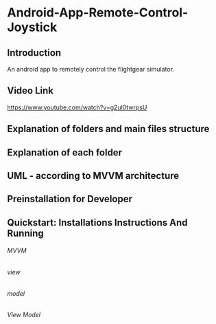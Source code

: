 # Android-App-Remote-Control-Joystick

## Introduction
An android app to remotely control the flightgear simulator.

## Video Link
https://www.youtube.com/watch?v=g2ul0twrpsU

## Explanation of folders and main files structure

## Explanation of each folder

## UML - according to MVVM architecture


## Preinstallation for Developer

## Quickstart: Installations Instructions And Running

###### MVVM

###### view

###### model

###### View Model

